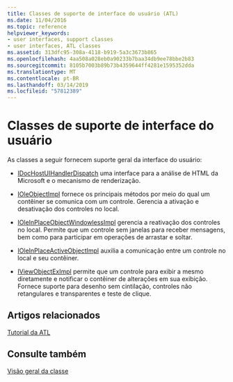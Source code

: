 ```yaml
---
title: Classes de suporte de interface do usuário (ATL)
ms.date: 11/04/2016
ms.topic: reference
helpviewer_keywords:
- user interfaces, support classes
- user interfaces, ATL classes
ms.assetid: 313dfc95-308a-4118-b919-5a3c3673b865
ms.openlocfilehash: 4aa508a028eb0a90233b7baa34db9ee78bbe2b83
ms.sourcegitcommit: 8105b7003b89b73b4359644ff4281e1595352dda
ms.translationtype: MT
ms.contentlocale: pt-BR
ms.lasthandoff: 03/14/2019
ms.locfileid: "57812389"
---
```

# <a name="ui-support-classes"></a>Classes de suporte de interface do usuário

As classes a seguir fornecem suporte geral da interface do usuário:

- [IDocHostUIHandlerDispatch](../atl/reference/idochostuihandlerdispatch-interface.md) uma interface para a análise de HTML da Microsoft e o mecanismo de renderização.

- [IOleObjectImpl](../atl/reference/ioleobjectimpl-class.md) fornece os principais métodos por meio do qual um contêiner se comunica com um controle. Gerencia a ativação e desativação dos controles no local.

- [IOleInPlaceObjectWindowlessImpl](../atl/reference/ioleinplaceobjectwindowlessimpl-class.md) gerencia a reativação dos controles no local. Permite que um controle sem janelas para receber mensagens, bem como para participar em operações de arrastar e soltar.

- [IOleInPlaceActiveObjectImpl](../atl/reference/ioleinplaceactiveobjectimpl-class.md) auxilia a comunicação entre um controle no local e seu contêiner.

- [IViewObjectExImpl](../atl/reference/iviewobjecteximpl-class.md) permite que um controle para exibir a mesmo diretamente e notificar o contêiner de alterações em sua exibição. Fornece suporte para desenho sem cintilação, controles não retangulares e transparentes e teste de clique.

## <a name="related-articles"></a>Artigos relacionados

[Tutorial da ATL](../atl/active-template-library-atl-tutorial.md)

## <a name="see-also"></a>Consulte também

[Visão geral da classe](../atl/atl-class-overview.md)

